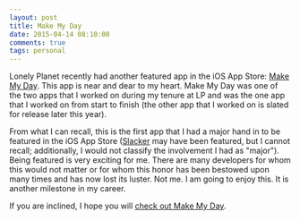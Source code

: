```yaml
---
layout: post
title: Make My Day
date: 2015-04-14 08:10:00
comments: true
tags: personal
---
```


Lonely Planet recently had another featured app in the iOS App Store: [Make My Day](http://www.lonelyplanet.com/makemyday). This app is near and dear to my heart. Make My Day was one of the two apps that I worked on during my tenure at LP and was the one app that I worked on from start to finish (the other app that I worked on is slated for release later this year).

From what I can recall, this is the first app that I had a major hand in to be featured in the iOS App Store ([Slacker](https://itunes.apple.com/us/app/slacker-radio/id298307011?mt=8&uo=4&at=11lLcw) may have been featured, but I cannot recall; additionally, I would not classify the involvement I had as "major"). Being featured is very exciting for me. There are many developers for whom this would not matter or for whom this honor has been bestowed upon many times and has now lost its luster. Not me. I am going to enjoy this. It is another milestone in my career.

If you are inclined, I hope you will [check out Make My Day](https://itunes.apple.com/us/app/make-my-day-by-lonely-planet/id920934435?mt=8&uo=4&at=11lLcw).